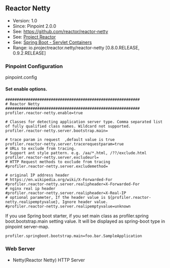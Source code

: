 ## Reactor Netty
* Version: 1.0
* Since: Pinpoint 2.0.0
* See: https://github.com/reactor/reactor-netty
* See: [Project Reactor](https://projectreactor.io/)
* See: [Spring Boot - Servlet Containers](https://spring.io/projects/spring-boot)
* Range: io.projectreactor.netty/reactor-netty [0.8.0.RELEASE, 0.9.2.RELEASE]

### Pinpoint Configuration
pinpoint.config

#### Set enable options.
~~~
###########################################################
# Reactor Netty
###########################################################
profiler.reactor-netty.enable=true

# Classes for detecting application server type. Comma separated list of fully qualified class names. Wildcard not supported.
profiler.reactor-netty.server.bootstrap.main=

# trace param in request  ,default value is true
profiler.reactor-netty.server.tracerequestparam=true
# URLs to exclude from tracing.
# Support ant style pattern. e.g. /aa/*.html, /??/exclude.html
profiler.reactor-netty.server.excludeurl=
# HTTP Request methods to exclude from tracing
#profiler.reactor-netty.server.excludemethod=

# original IP address header
# https://en.wikipedia.org/wiki/X-Forwarded-For
#profiler.reactor-netty.server.realipheader=X-Forwarded-For
# nginx real ip header
#profiler.reactor-netty.server.realipheader=X-Real-IP
# optional parameter, If the header value is ${profiler.reactor-netty.realipemptyvalue}, Ignore header value.
#profiler.reactor-netty.server.realipemptyvalue=unknown
~~~

If you use Spring boot starter, if you set main class as profiler.spring boot.bootstrap.main setting value.
It will be displayed as spring-boot type in pinpoint server-map.
~~~
profiler.springboot.bootstrap.main=foo.bar.SampleApplication
~~~

### Web Server
* Netty(Reactor Netty) HTTP Server
